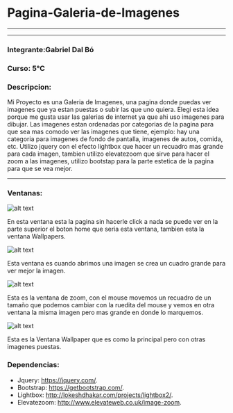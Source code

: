 # Pagina-Galeria-de-Imagenes
-----
-----

### Integrante:Gabriel Dal Bó

### Curso: 5°C

### Descripcion:

Mi Proyecto es una Galeria de Imagenes, una pagina donde puedas ver imagenes que ya estan puestas o subir las que uno quiera. Elegi esta idea porque me gusta usar las galerias de internet ya que ahi uso imagenes para dibujar. Las imagenes estan ordenadas por categorias de la pagina para que sea mas comodo ver las imagenes que tiene, ejemplo: hay una categoria para imagenes de fondo de pantalla, imagenes de autos, comida, etc. Utilizo jquery con el efecto lightbox que hacer un recuadro mas grande para cada imagen, tambien utilizo elevatezoom que sirve para hacer el zoom a las imagenes, utilizo bootstap para la parte estetica de la pagina para que se vea mejor.

----

### Ventanas:
![alt text](https://github.com/GabrielDalBoH/Pagina-Web-Galeria-de-Imagenes/blob/master/Src/Captura%20de%20pantalla%20de%202017-11-07%2010-04-11.png)

En esta ventana esta la pagina sin hacerle click a nada se puede ver en la parte superior el boton home que seria esta ventana, tambien esta la ventana Wallpapers.

![alt text](https://github.com/GabrielDalBoH/Pagina-Web-Galeria-de-Imagenes/blob/master/Src/Captura%20de%20pantalla%20de%202017-11-07%2010-04-49.png)

Esta ventana es cuando abrimos una imagen se crea un cuadro grande para ver mejor la imagen.

![alt text](https://github.com/GabrielDalBoH/Pagina-Web-Galeria-de-Imagenes/blob/master/Src/Captura%20de%20pantalla%20de%202017-11-07%2010-05-17.png)

Esta es la ventana de zoom, con el mouse movemos un recuadro de un tamaño que podemos cambiar con la ruedita del mouse y vemos en otra ventana la misma imagen pero mas grande en donde lo marquemos.

![alt text](https://github.com/GabrielDalBoH/Pagina-Web-Galeria-de-Imagenes/blob/master/Src/Captura%20de%20pantalla%20de%202017-11-07%2010-06-54.png)

Esta es la Ventana Wallpaper que es como la principal pero con otras imagenes puestas. 

### Dependencias:
* Jquery: https://jquery.com/.
* Bootstrap: https://getbootstrap.com/.
* Lightbox: http://lokeshdhakar.com/projects/lightbox2/.
* Elevatezoom: http://www.elevateweb.co.uk/image-zoom.




